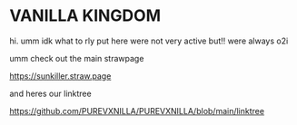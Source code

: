 # VANILLA KINGDOM

hi. umm idk what to rly put here were not very active but!! were always o2i

umm check out the main strawpage

https://sunkiller.straw.page

and heres our linktree

https://github.com/PUREVXNILLA/PUREVXNILLA/blob/main/linktree
